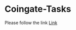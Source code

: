 # Coingate-Tasks
Please follow the link
[Link](https://github.com/DonataBa/Coingate-Tasks/issues/1)
